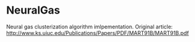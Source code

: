 # NeuralGas
Neural gas clusterization algorithm imlpementation.
Original article: http://www.ks.uiuc.edu/Publications/Papers/PDF/MART91B/MART91B.pdf
